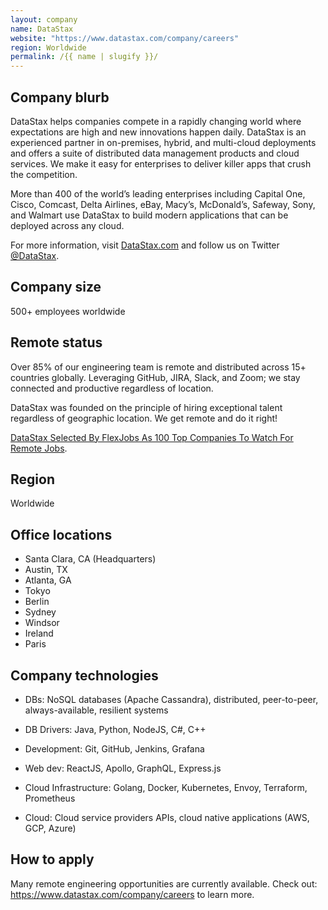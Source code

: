 ```yaml
---
layout: company
name: DataStax
website: "https://www.datastax.com/company/careers"
region: Worldwide
permalink: /{{ name | slugify }}/
---
```


## Company blurb

DataStax helps companies compete in a rapidly changing world where expectations are high and new innovations happen daily. 
DataStax is an experienced partner in on-premises, hybrid, and multi-cloud deployments and offers a suite of distributed 
data management products and cloud services. We make it easy for enterprises to deliver killer apps that crush the 
competition.

More than 400 of the world’s leading enterprises including Capital One, Cisco, Comcast, Delta Airlines, eBay, Macy’s, 
McDonald’s, Safeway, Sony, and Walmart use DataStax to build modern applications that can be deployed across any cloud. 

For more information, visit [DataStax.com](https://www.datastax.com) and follow us on Twitter [@DataStax](https://x.com/DataStax).

## Company size

500+ employees worldwide

## Remote status

Over 85% of our engineering team is remote and distributed across 15+ countries globally. Leveraging GitHub, JIRA, 
Slack, and Zoom; we stay connected and productive regardless of location. 

DataStax was founded on the principle of hiring exceptional talent regardless of geographic location. We get remote and 
do it right!

[DataStax Selected By FlexJobs As 100 Top Companies To Watch For Remote Jobs](https://www.flexjobs.com/blog/post/100-top-companies-with-remote-jobs-in-2019).

## Region

Worldwide

## Office locations

- Santa Clara, CA (Headquarters)
- Austin, TX
- Atlanta, GA
- Tokyo
- Berlin
- Sydney
- Windsor
- Ireland
- Paris

## Company technologies

- DBs: NoSQL databases (Apache Cassandra), distributed, peer-to-peer, always-available, resilient systems
 
- DB Drivers: Java, Python, NodeJS, C#, C++

- Development: Git, GitHub, Jenkins, Grafana

- Web dev: ReactJS, Apollo, GraphQL, Express.js

- Cloud Infrastructure: Golang, Docker, Kubernetes, Envoy, Terraform, Prometheus

- Cloud: Cloud service providers APIs, cloud native applications (AWS, GCP, Azure)

## How to apply

Many remote engineering opportunities are currently available. Check out: https://www.datastax.com/company/careers to 
learn more.